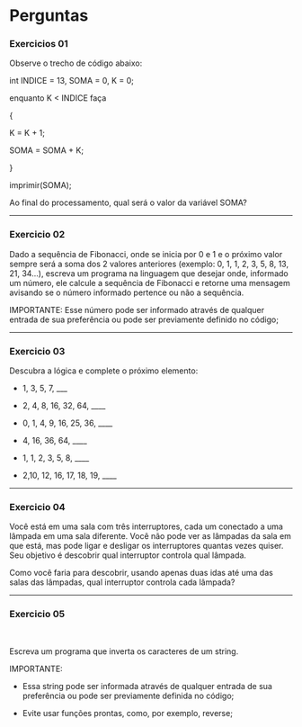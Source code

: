 # Perguntas 

### Exercicios 01
Observe o trecho de código abaixo:

int INDICE = 13, SOMA = 0, K = 0;

enquanto K < INDICE faça

{

K = K + 1;

SOMA = SOMA + K;

}

imprimir(SOMA);

Ao final do processamento, qual será o valor da variável SOMA?

---
### Exercicio 02

 Dado a sequência de Fibonacci, onde se inicia por 0 e 1 e o próximo valor sempre será a soma dos 2 valores anteriores (exemplo: 0, 1, 1, 2, 3, 5, 8, 13, 21, 34...), escreva um programa na linguagem que desejar onde, informado um número, ele calcule a sequência de Fibonacci e retorne uma mensagem avisando se o número informado pertence ou não a sequência.


IMPORTANTE: Esse número pode ser informado através de qualquer entrada de sua preferência ou pode ser previamente definido no código;

---
### Exercicio 03

Descubra a lógica e complete o próximo elemento:



- 1, 3, 5, 7, ___

- 2, 4, 8, 16, 32, 64, ____

- 0, 1, 4, 9, 16, 25, 36, ____

- 4, 16, 36, 64, ____

- 1, 1, 2, 3, 5, 8, ____

- 2,10, 12, 16, 17, 18, 19, ____

---
### Exercicio 04

Você está em uma sala com três interruptores, cada um conectado a uma lâmpada em uma sala diferente. Você não pode ver as lâmpadas da sala em que está, mas pode ligar e desligar os interruptores quantas vezes quiser. Seu objetivo é descobrir qual interruptor controla qual lâmpada.

Como você faria para descobrir, usando apenas duas idas até uma das salas das lâmpadas, qual interruptor controla cada lâmpada?

---

### Exercicio 05
 

Escreva um programa que inverta os caracteres de um string.


IMPORTANTE:

- Essa string pode ser informada através de qualquer entrada de sua preferência ou pode ser previamente definida no código;

- Evite usar funções prontas, como, por exemplo, reverse;
